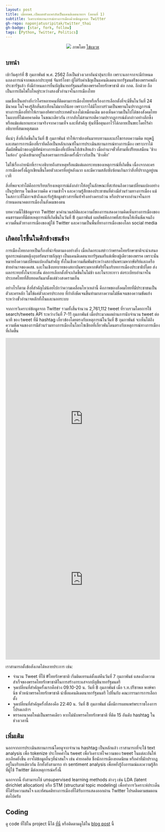 ```yaml
---
layout: post
title: เมื่อทษช.เปิดเผยตัวละครลับเป็นแคนดิเดตนายกฯ (ตอนที่ 1)
subtitle: วิเคราะห์สถานการณ์ทางการเมืองด้วยข้อมูลจาก Twitter
gh-repo: naponjatusripitak/twitter_thai
gh-badge: [star, fork, follow]
tags: [Python, Twitter, Politics]
---
```

<p align="center">
<img src="https://naponjatusripitak.github.io/img/51794219_1467312356732025_2098520179012009984_o.jpg">
    ภาพโดย <a href="https://www.facebook.com/cartooneggcatx/">ไข่แมวx</a>
</p>

## บทนำ

เช้าวันศุกร์ที่ 8 กุมภาพันธ์ พ.ศ. 2562 ถือเป็นช่วงเวลาอันน่าลุ้นระทึก เพราะนอกจากจะมีกำหนดแถลงการณ์จากพลเอกประยุทธ์ จันทร์โอชา ผู้ได้รับคำเชิญเป็นแคนดิเดตนายกรัฐมนตรีของพรรคพลังประชารัฐแล้ว ยังมีกำหนดการยื่นบัญชีนายกรัฐมนตรีของพรรคไทยรักษาชาติ ต่อ กกต. อีกด้วย ถือเป็นการเปิดไพ่ใบใหญ่ระหว่างสองขั้วอำนาจในการเมืองไทย

ผมเชื่อเป็นอย่างยิ่งว่าใครหลายคนที่ติดตามการเมืองไทยหรือเรื่องการเลือกตั้งที่จะมีขึ้นในวันที่ 24 มีนาคม ในใจคงรู้สึกสั่นสะเทือนไม่มากก็น้อย เพราะเราได้มีโอกาสร่วมเป็นพยานในปรากฏการณ์ทางการเมืองที่ทำให้เรามองทิศทางประเทศตัวเองไม่เหมือนเดิม มองเห็นความเป็นไปได้ของสังคมไทยในแบบที่ไม่เคยคาดคิด ในขณะเดียวกัน เรากลับไม่สามารถตีความปรากฏการณ์ดังกล่าวอย่างลึกซึ้ง หรือแม้แต่แยกแยะความจริงจากความเท็จ และที่สำคัญ หุ้นที่ซื้อตุนเอาไว้ได้กลายเป็นขยะโดยไร้คำอธิบายที่สมเหตุสมผล

ที่แน่ๆ สิ่งที่เกิดขึ้นในวันที่ 8 กุมภาพันธ์ ทำให้เราต้องหันมาทบทวนและแก้ไขกรอบความคิด ทฤษฎี และสมการการเมืองที่เรายึดถือเป็นหลักเกณฑ์ในการประเมินสถานการณ์ทางการเมือง เพราะเราได้สัมผัสพื้นผิวของภูมิทัศน์ทางการเมืองที่เปลี่ยนไปเข้าเสียแล้ว เมื่ออำนาจขั้วที่สามที่เปรียบเสมือน 'ช้างในห้อง' ถูกดึงเข้ามาอยู่ในสงครามการเมืองครั้งนี้ราวกับเป็น 'ช้างศึก'

ไม่ใช่เรื่องง่ายนักที่เราจะอธิบายถึงสาเหตุหรือแม้แต่ผลกระทบของเหตุการณ์ที่เกิดขึ้น เนื่องจากละครการเมืองครั้งนี้ถูกเขียนขึ้นโดยตัวละครที่อยู่หลังฉาก และมีความสลับซับซ้อนเกินกว่าสิ่งที่ปรากฏอยู่บนเวที

สิ่งที่พอจะทำได้คือการเรียบเรียงเหตุการณ์ดังกล่าวให้อยู่ในลักษณะที่สะท้อนถึงความเปลี่ยนแปลงอย่างเป็นรูปธรรม ในเชิงความคิด ความเข้าใจ และความรู้สึกของประชาชนที่ต่างมีส่วนร่วมทางการเมือง แม้ในสภาวะที่ไม่อาจเข้าถึงและรับรู้ข้อมูลข่าวสารที่แท้จริงอย่างครบถ้วน หรือปราศจากอำนาจในการกำหนดอนาคตการเมืองในสังคมของตน

บทความนี้ใช้ข้อมูลจาก Twitter มาคำนวนสถิติและความถี่ของการแสดงความคิดเห็นทางการเมืองของคนธรรมดาที่มีต่อเหตุการณ์ที่เกิดขึ้นในวันที่ 8 กุมภาพันธ์ ผลลัพธ์คือภาพที่สะท้อนให้เห็นชัดเจนถึงความตื่นตัวทางการเมืองของผู้ใช้ Twitter และความเป็นพื้นที่ทางการเมืองของโลก social media


## เกิดอะไรขึ้นในศึกช้างชนช้าง

การเมืองไทยกลายเป็นเรื่องที่น่าจับตามองอย่างยิ่ง เมื่อเกิดกระแสข่าวว่าพรรคไทยรักษาชาติจะนำเสนอ ทูลกระหม่อมหญิงอุบลรัตนราชกัญญา เป็นแคนดิเดตนายกรัฐมนตรีแต่เพียงผู้เดียวของพรรค เพราะนั่นหมายถึงความเปลี่ยนแปลงอันสำคัญ ทั้งในเชิงความสัมพันธ์ระหว่างสถาบันพระมหากษัตริย์และเครือข่ายอำนาจของคสช. และในเชิงบทบาทของสถาบันพระมหากษัตริย์ในบริบทการเมืองประชาธิปไตย ส่งผลกระทบทั้งในระยะสั้น ต่อการเลือกตั้งที่จะเกิดขึ้นในไม่ช้า และในระยะยาว ต่อระเบียบอำนาจในประเทศไทยที่สืบทอดกันมาตั้งแต่ช่วงสงครามเย็น

อย่างไรก็ตาม สิ่งที่สำคัญไม่น้อยไปกว่าความเคลื่อนไหวเหล่านี้ คือภาพของสังคมไทยที่มีประชาชนเป็นตัวละครหลัก ไม่ใช่แค่ตัวละครประกอบ ที่กำลังชัดเจนขึ้นท่ามกลางความไม่ชัดเจนของความขัดแย้งระหว่างขั้วอำนาจหลักทั้งในและนอกระบบ

จากการวิเคราะห์ข้อมูลจาก Twitter รวมทั้งสิ้นจำนวน 2,761,112 tweet ที่รวบรวมโดยการใช้ search/tweets API ระหว่างวันที่ 7-11 กุมภาพันธ์ เมื่อประมวลผลผ่านการนับจำนวน tweet ต่อนาที ของ tweet ที่มี hashtag เกี่ยวข้องโดยตรงกับเหตุการณ์ในวันที่ 8 กุมภาพันธ์ จะเห็นได้ถึงความชัดเจนของการมีส่วนร่วมทางการเมืองในโลกโซเชียลที่เกี่ยวพันโดนตรงกับเหตุการณ์ทางการเมืองที่เกิดขึ้น

<iframe id="igraph" scrolling="no" style="border:none;" seamless="seamless" src="https://plot.ly/~taozaze/15.embed" height="525px" width="100%"></iframe>


<iframe id="igraph" scrolling="no" style="border:none;" seamless="seamless" src="https://plot.ly/~taozaze/9.embed" height="525px" width="100%"></iframe>

เราสามารถตั้งข้อสังเกตได้หลายประการ เช่น:
* จำนวน Tweet ที่ใช้ #ไทยรักษาชาติ เริ่มติดเทรนด์ตั้งแต่คืนวันที่ 7 กุมภาพันธ์ แสดงถึงความสำเร็จของพรรคไทยรักษาชาติในการสร้างกระแสจากบัญชีนายกรัฐมนตรี
* จุดเปลี่ยนที่สำคัญครั้งแรกคือช่วง 09.10-20 น. วันที่ 8 กุมภาพันธ์ เมื่อ ร.ท.ปรีชาพล พงษ์พานิช หัวหน้าพรรคไทยรักษาชาติ นำชื่อแคนดิเดตนายกรัฐมนตรี ไปยื่นกับ คณะกรรมการการเลือกตั้ง
* จุดเปลี่ยนที่สำคัญครั้งที่สองคือ 22:40 น. วันที่ 8 กุมภาพันธ์ เมื่อมีการเผยแพร่พระราชโองการโปรดเกล้าฯ
* พรรคอนาคตใหม่เป็นพรรคเดียว หากไม่นับพรรคไทยรักษาชาติ ที่ติด 15 อันดับ hashtag ในช่วงเวลานี้

## เพิ่มเติม
นอกจากการประเมินสถานการณ์โดยดูจากจำนวน hashtag เป็นหลักแล้ว เราสามารถที่จะใช้ text analysis เพื่อ tokenize ประโยคคำใน tweet เพื่อวิเคราะห์ใจความของ tweet ในแต่ละอันให้ละเอียดยิ่งขึ้น อาจได้ข้อมูลอื่นๆที่น่าสนใจ เช่น คำยอดฮิต ชื่อนักการเมืองยอดนิยม หรือคำที่มักปรากฎอยู่ในบริบทเดียวกัน อีกทั้งยังสามารถ
ทำ sentiment analysis เพื่อหยั่งรู้ถึงอารมณ์และความรู้สึกที่ผู้ใช้ Twitter มีต่อเหตุการณ์ครั้งนี้ 

นอกจากนี้ ยังสามารถใช้ unsupervised learning methods ต่างๆ เช่น LDA (latent dirichlet allocation) หรือ STM (structural topic modeling) เพื่อทำการวิเคราะห์ประเด็นที่ได้รับความสนใจ และทัศนคติทางการเมืองที่ได้รับการแสดงออกผ่าน Twitter โปรดติดตามชมตอนต่อไปครับ

## Coding
ดู code ที่ใช้ใน project นี้ได้ <a href= "https://github.com/naponjatusripitak/twitter_thai">ที่นี่</a> หรือติดตามดูได้ใน <a href= "https://naponjatusripitak.github.io/2019-02-15-twitter_analysis_code/">blog post</a> นี้
